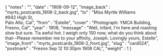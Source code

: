 {
  "notes" : "",
  "date" : "1908-09-12",
  "image_back" : "myrts_postcards_1908-2_back.jpg",
  "to" : "Miss Myrtle Williams<br> #942 High St,<br>Palo Alto, Cal",
  "from" : "Estelle",
  "cover" : "Photograph: YMCA Building, Fresno, Cal",
  "year" : 1908,
  "message" : "Well, infant, I'm here and roasting slow but sure. Tis awful hot. I weigh only 150 now, what do you think about that--Please remember me to your affinity, Joseph. Lovingly yours, Estelle",
  "image_front" : "myrts_postcards_1908-2_front.jpg",
  "slug" : "card024",
  "postmark" : "Fresno Sep 12 10:30pm 1908 CAL",
  "weight" : 1
}
